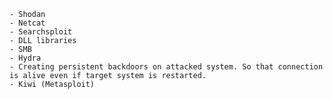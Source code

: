 	- Shodan
	- Netcat
	- Searchsploit
	- DLL libraries
	- SMB
	- Hydra
	- Creating persistent backdoors on attacked system. So that connection is alive even if target system is restarted.
	- Kiwi (Metasploit)